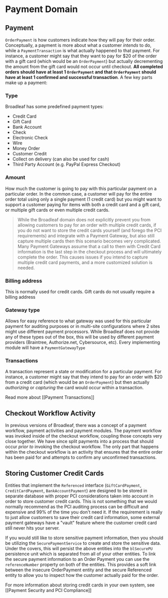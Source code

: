 # Payment Domain

## Payment
`OrderPayment` is how customers indicate how they will pay for their order. Conceptually, a payment is more about what a customer *intends* to do, while a `PaymentTransaction` is what actually happened to that payment. For instance, a customer might say that they want to pay for $20 of the order with a gift card (which would be an `OrderPayment`) but actually decrementing the amount from the gift card would not occur until checkout. **All completed orders should have at least 1 `OrderPayment` and that `OrderPayment` should have at least 1 confirmed and successful transaction**. A few key parts make up a payment:

### Type
Broadleaf has some predefined payment types:

- Credit Card
- Gift Card
- Bank Account
- Check
- Electronic Check
- Wire
- Money Order
- Customer Credit
- Collect on delivery (can also be used for cash)
- Third Party Account (e.g. PayPal Express Checkout)

### Amount
How much the customer is going to pay with this particular payment on a particular order. In the common case, a customer will pay for the entire order total using only a single payment (1 credit card) but you might want to support a customer paying for items with both a credit card and a gift card, or multiple gift cards or even multiple credit cards.

> While the Broadleaf domain does not explicitly prevent you from allowing customers to pay for an order with multiple credit cards, if you do not want to store the credit cards yourself (and forego the PCI requirements) and integrate with a Payment Gateway, but also still capture multiple cards then this scenario becomes very complicated. Many Payment Gateways assume that a call to them with Credit Card information is the last step in the checkout process and will
ultimately complete the order. This causes issues if you intend to capture multiple credit card payments, and a more customized solution is needed.

### Billing address
This is normally used for credit cards. Gift cards do not usually require a billing address

### Gateway type
Allows for easy reference to what gateway was used for this particular payment for auditing purposes or in multi-site configurations where 2 sites might use different payment processors. While Broadleaf does not provide any of these types out of the box, this will be used by different payment providers (Braintree, Authorize.net, Cybersource, etc). Every implementing module will have a `PaymentGatewayType`

### Transactions
A transaction represent a state or modification for a particular payment. For instance, a customer might say that they intend to pay for an order with $20 from a credit card (which would be an `OrderPayment`) but then actually *authorizing* or *capturing* the card would occur within a transaction.

Read more about [[Payment Transactions]]

## Checkout Workflow Activity
In previous versions of Broadleaf, there was a concept of a payment workflow, payment activities and payment modules. The payment workflow was invoked inside of the checkout workflow, coupling those concepts very close together. We have since split payments into a process that should occur *prior to* invoking the checkout workflow. The only part that happens within the checkout workflow is an activity that ensures that the entire order has been paid for and attempts to confirm any unconfirmed transactions.

## Storing Customer Credit Cards
Entities that implement the `Referenced` interface (`GiftCardPayment`, `CreditCardPayment`, `BankAccountPayment`) are designed to be stored in separate database with proper PCI considerations taken into account in order to store customer credit cards. This is not something that we would normally recommend as the PCI auditing process can be difficult and expensive and 99% of the time you don't need it. If the requirement is really to just allow customers to save their credit card information, some external payment gateways have a "vault" feature where the customer credit card still never hits your server.

If you would still like to store sensitive payment information, then you should be utilizing the `SecurePaymentService` to create and store the sensitive data. Under the covers, this will persist the above entities into the `blSecurePU` persistence unit which is separated from all of your other entities. To link the secure payment information to an Order Payment you can use the `referenceNumber` property on both of the entities. This provides a soft link between the insecure OrderPayment entity and the secure Referenced entity to allow you to inspect how the customer actually paid for the order.

For more information about storing credit cards in your own system, see [[Payment Security and PCI Compliance]]
